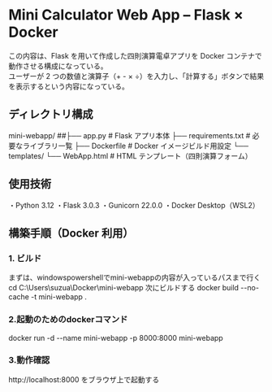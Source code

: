# Mini Calculator Web App – Flask × Docker

この内容は、Flask を用いて作成した四則演算電卓アプリを Docker コンテナで動作させる構成になっている。  
ユーザーが 2 つの数値と演算子（+ - × ÷）を入力し、「計算する」ボタンで結果を表示するという内容になっている。

## ディレクトリ構成
mini-webapp/
##├── app.py # Flask アプリ本体
├── requirements.txt # 必要なライブラリ一覧
├── Dockerfile # Docker イメージビルド用設定
└── templates/
└── WebApp.html # HTML テンプレート（四則演算フォーム）

## 使用技術

・Python 3.12
・Flask 3.0.3
・Gunicorn 22.0.0
・Docker Desktop（WSL2）

## 構築手順（Docker 利用）

### 1. ビルド
まずは、windowspowershellでmini-webappの内容が入っているパスまで行く
cd C:\Users\suzua\Docker\mini-webapp
次にビルドする
docker build --no-cache -t mini-webapp .

### 2.起動のためのdockerコマンド
docker run -d --name mini-webapp -p 8000:8000 mini-webapp
### 3.動作確認
http://localhost:8000 をブラウザ上で起動する
